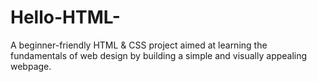 # Hello-HTML-
A beginner-friendly HTML &amp; CSS project aimed at learning the fundamentals of web design by building a simple and visually appealing webpage.
